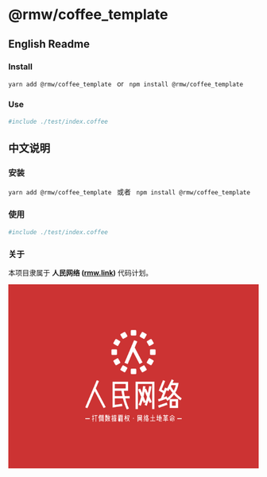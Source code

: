 # @rmw/coffee_template

## English Readme

### Install

```yarn add @rmw/coffee_template ``` or ``` npm install @rmw/coffee_template```

### Use

```coffee
#include ./test/index.coffee
```

## 中文说明

###  安装

```yarn add @rmw/coffee_template ``` 或者 ``` npm install @rmw/coffee_template```

### 使用

```coffee
#include ./test/index.coffee
```

### 关于

本项目隶属于 **人民网络 ([rmw.link](//rmw.link))** 代码计划。

![人民网络](https://raw.githubusercontent.com/rmw-link/logo/master/rmw.red.bg.svg)

